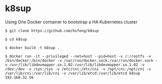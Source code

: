 # k8sup

Using One Docker container to bootstrap a HA Kubernetes cluster

`$ git clone https://github.com/hsfeng/k8sup`

`$ cd k8sup`

`$ docker build -t k8sup .`

`$ docker run -it --privileged --net=host --pid=host -v /:/rootfs -v /bin/docker:/bin/docker -v /var/run/docker.sock:/var/run/docker.sock -v /usr/lib/libdevmapper.so.1.02:/usr/lib/libdevmapper.so.1.02 -v /dev:/dev -v /sys:/sys -v /etc/cni:/etc/cni -v /opt/cni:/opt/cni -v /var/lib/cni:/var/lib/cni -v /var/lib/etcd:/var/lib/etcd k8sup 192.168.32.56`
